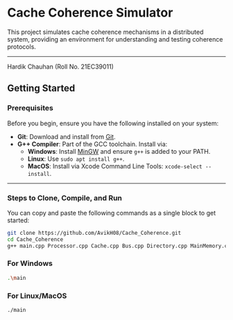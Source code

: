 # Cache Coherence Simulator

This project simulates cache coherence mechanisms in a distributed system, providing an environment for understanding and testing coherence protocols.

--- 
Hardik Chauhan (Roll No. 21EC39011)

## Getting Started

### Prerequisites
Before you begin, ensure you have the following installed on your system:
- **Git**: Download and install from [Git](https://git-scm.com/).
- **G++ Compiler**: Part of the GCC toolchain. Install via:
  - **Windows**: Install [MinGW](http://www.mingw.org/) and ensure `g++` is added to your PATH.
  - **Linux**: Use `sudo apt install g++`.
  - **MacOS**: Install via Xcode Command Line Tools: `xcode-select --install`.

---

### Steps to Clone, Compile, and Run

You can copy and paste the following commands as a single block to get started:

```bash
git clone https://github.com/AvikH08/Cache_Coherence.git
cd Cache_Coherence
g++ main.cpp Processor.cpp Cache.cpp Bus.cpp Directory.cpp MainMemory.cpp AddressUtils.cpp -o main
```
### For Windows
```bash
.\main
```
### For Linux/MacOS
```bash
./main
```

